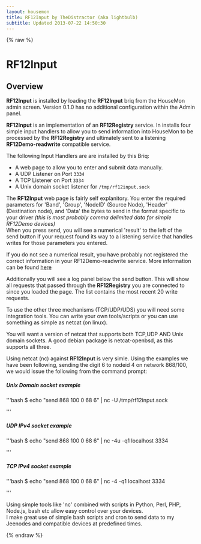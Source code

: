 ```yaml
---
layout: housemon
title: RF12Input by TheDistractor (aka lightbulb)
subtitle: Updated 2013-07-22 14:50:30
---
```


{% raw %}

# RF12Input 

## Overview

**RF12Input** is installed by loading the **RF12Input** briq from the HouseMon admin screen. Version 0.1.0 has no additional configuration within the Admin panel.


**RF12Input** is an implementation of an **RF12Registry** service. In installs four simple input handlers to allow you to send information into HouseMon to be processed by the **RF12Registry** and ultimately sent to a listening **RF12Demo-readwrite** compatible service.  

The following Input Handlers are are installed by this Briq:  

-  A web page to allow you to enter and submit data manually.  
-  A UDP Listener on Port ``3334``
-  A TCP Listener on Port ``3334``
-  A Unix domain socket listener for ``/tmp/rf12input.sock``

The **RF12Input** web page is fairly self explanitory. You enter the required parameters for 'Band', 'Group', 'NodeID' (Source Node), 'Header' (Destination node), and 'Data' the bytes to send in the format specific to your driver *(this is most probably comma delimited data for simple RF12Demo devices)*  
When you press send, you will see a numerical 'result' to the left of the send button if your request found its way to a listening service that handles writes for those parameters you entered.  

If you do not see a numerical result, you have probably not registered the correct information in your RF12Demo-readwrite service. More information can be found [here](rf12demo-writemasks.html)  

Additionally you will see a log panel below the send button. This will show all requests that passed through the **RF12Registry** you are connected to since you loaded the page. The list contains the most recent 20 write requests.  

To use the other three mechanisms (TCP/UDP/UDS) you will need some integration tools. You can write your own tools/scripts or you can use something as simple as netcat (on linux).  

You will want a version of netcat that supports both TCP,UDP AND Unix domain sockets. A good debian package is netcat-openbsd, as this supports all three.

Using netcat (nc) against **RF12Input** is very simle. Using the examples we have been following, sending the digit 6 to nodeid 4 on network 868/100, we would issue the following from the command prompt:  

##### Unix Domain socket example
'''bash
$ echo "send 868 100 0 68 6" | nc -U /tmp/rf12input.sock

'''

##### UDP IPv4 socket example
'''bash
$ echo "send 868 100 0 68 6" | nc -4u -q1 localhost 3334

'''

##### TCP IPv4 socket example
'''bash
$ echo "send 868 100 0 68 6" | nc -4 -q1 localhost 3334

'''

Using simple tools like 'nc' combined with scripts in Python, Perl, PHP, Node.js, bash etc allow easy control over your devices.  
I make great use of simple bash scripts and cron to send data to my Jeenodes and compatible devices at predefined times. 







{% endraw %}
